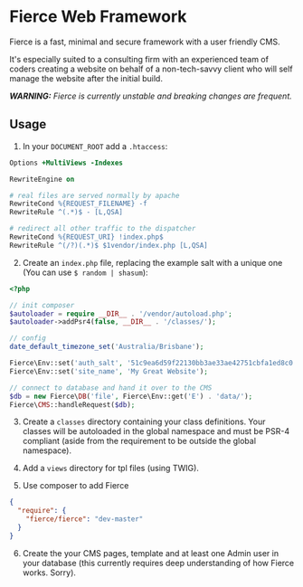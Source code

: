 # Fierce Web Framework

Fierce is a fast, minimal and secure framework with a user friendly CMS.

It's especially suited to a consulting firm with an experienced team of coders
creating a website on behalf of a non-tech-savvy client who will self manage
the website after the initial build.

***WARNING:*** *Fierce is currently unstable and breaking changes are frequent.*

## Usage

1. In your `DOCUMENT_ROOT` add a `.htaccess`:

  ```apache
  Options +MultiViews -Indexes
  
  RewriteEngine on
  
  # real files are served normally by apache
  RewriteCond %{REQUEST_FILENAME} -f
  RewriteRule ^(.*)$ - [L,QSA]
  
  # redirect all other traffic to the dispatcher
  RewriteCond %{REQUEST_URI} !index.php$
  RewriteRule ^(/?)(.*)$ $1vendor/index.php [L,QSA]
  ```

2. Create an `index.php` file, replacing the example salt with a unique one
(You can use `$ random | shasum`):

  ```php
  <?php
  
  // init composer
  $autoloader = require __DIR__ . '/vendor/autoload.php';
  $autoloader->addPsr4(false, __DIR__ . '/classes/');
  
  // config
  date_default_timezone_set('Australia/Brisbane');
  
  Fierce\Env::set('auth_salt', '51c9ea6d59f22130bb3ae33ae42751cbfa1ed8c0');
  Fierce\Env::set('site_name', 'My Great Website');
  
  // connect to database and hand it over to the CMS
  $db = new Fierce\DB('file', Fierce\Env::get('E') . 'data/');
  Fierce\CMS::handleRequest($db);
  
  ```

3. Create a `classes` directory containing your class definitions. Your classes
will be autoloaded in the global namespace and must be PSR-4 compliant (aside
from the requirement to be outside the global namespace).

4. Add a `views` directory for tpl files (using TWIG).

5. Use composer to add Fierce

  ```json
  {
    "require": {
      "fierce/fierce": "dev-master"
    }
  }
  
  ```

6. Create the your CMS pages, template and at least one Admin user in your
database (this currently requires deep understanding of how Fierce works.
Sorry).
